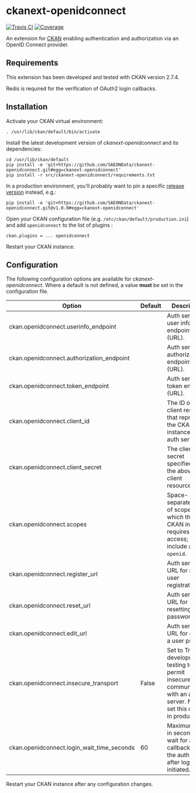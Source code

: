 # ckanext-openidconnect

[![Travis CI](https://travis-ci.org/SAEONData/ckanext-openidconnect.svg?branch=master)](https://travis-ci.org/SAEONData/ckanext-openidconnect)
[![Coverage](https://coveralls.io/repos/SAEONData/ckanext-openidconnect/badge.svg)](https://coveralls.io/r/SAEONData/ckanext-openidconnect)

An extension for [CKAN](https://ckan.org) enabling authentication and authorization via an
OpenID Connect provider.

## Requirements

This extension has been developed and tested with CKAN version 2.7.4.

Redis is required for the verification of OAuth2 login callbacks.

## Installation

Activate your CKAN virtual environment:

    . /usr/lib/ckan/default/bin/activate

Install the latest development version of _ckanext-openidconnect_ and its dependencies:

    cd /usr/lib/ckan/default
    pip install -e 'git+https://github.com/SAEONData/ckanext-openidconnect.git#egg=ckanext-openidconnect'
    pip install -r src/ckanext-openidconnect/requirements.txt

In a production environment, you'll probably want to pin a specific
[release version](https://github.com/SAEONData/ckanext-openidconnect/releases) instead, e.g.:

    pip install -e 'git+https://github.com/SAEONData/ckanext-openidconnect.git@v1.0.0#egg=ckanext-openidconnect'

Open your CKAN configuration file (e.g. `/etc/ckan/default/production.ini`) and
add `openidconnect` to the list of plugins :

    ckan.plugins = ... openidconnect

Restart your CKAN instance.

## Configuration

The following configuration options are available for _ckanext-openidconnect_.
Where a default is not defined, a value **must** be set in the configuration file.

| Option | Default | Description |
| ------ | ------- | ----------- |
| ckan.openidconnect.userinfo_endpoint      | | Auth service user info endpoint (URL).
| ckan.openidconnect.authorization_endpoint | | Auth service authorization endpoint (URL).
| ckan.openidconnect.token_endpoint         | | Auth service token endpoint (URL).
| ckan.openidconnect.client_id              | | The ID of the client resource that represents the CKAN instance in the auth service.
| ckan.openidconnect.client_secret          | | The client secret specified for the above client resource.
| ckan.openidconnect.scopes                 | | Space-separated list of scopes to which the CKAN instance requires access; must include at least `openid`.
| ckan.openidconnect.register_url           | | Auth service URL for new user registration.
| ckan.openidconnect.reset_url              | | Auth service URL for resetting a password.
| ckan.openidconnect.edit_url               | | Auth service URL for editing a user profile.
| ckan.openidconnect.insecure_transport     | False | Set to True for development / testing to permit insecure communication with an auth server. Never set this option in production!
| ckan.openidconnect.login_wait_time_seconds | 60 | Maximum time in seconds to wait for a callback from the auth server after login is initiated.

Restart your CKAN instance after any configuration changes.
